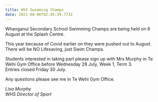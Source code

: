 ```yaml
---
title: WSS Swimming Champs
date: 2021-08-06T02:45:39.773Z
---
```

Whanganui Secondary School Swimming Champs are being held on 6 August at the Splash Centre.

This year because of Covid earlier on they were pushed out to August.  
There will be NO Lifesaving, just Swim Champs.

Students interested in taking part please sign up with Mrs Murphy in Te Wehi Gym Office before Wednesday 28 July, Week 1, Term 3.  
Entries closed Friday 30 July.

Any questions please see me in Te Wehi Gym Office.

*Lisa Murphy  
WHS Director of Sport*